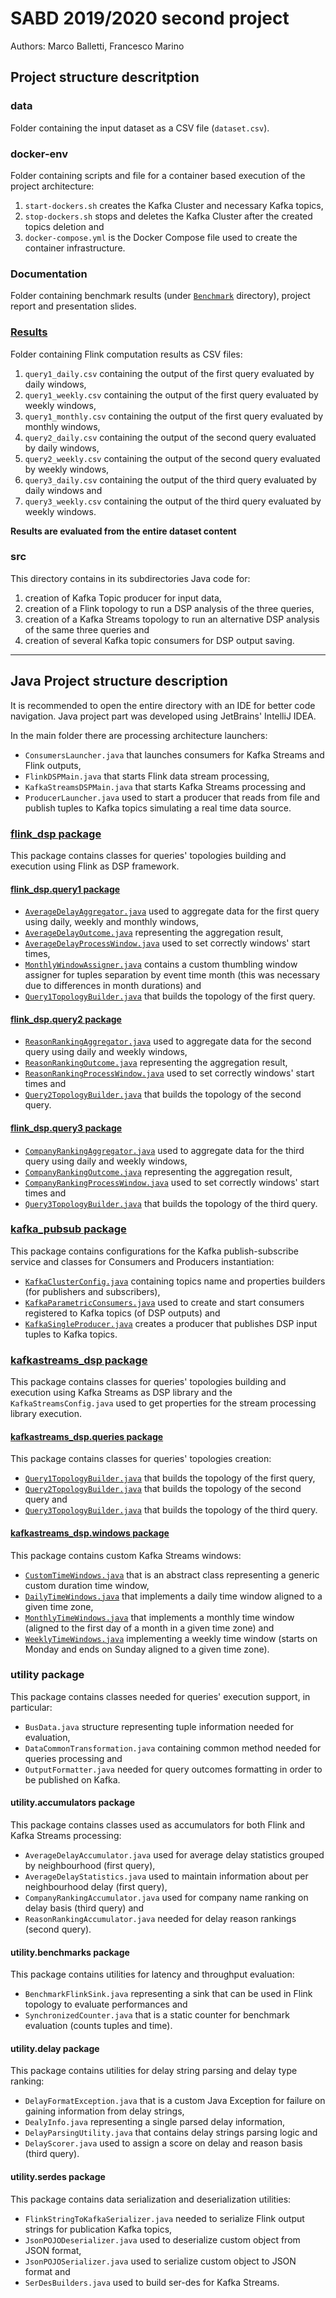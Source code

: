 # SABD 2019/2020 second project
Authors: Marco Balletti, Francesco Marino

<h2>Project structure descritption</h2>

### data

Folder containing the input dataset as a CSV file (`dataset.csv`).

### docker-env

Folder containing scripts and file for a container based execution of the project architecture:

1. `start-dockers.sh` creates the Kafka Cluster and necessary Kafka topics,
2. `stop-dockers.sh` stops and deletes the Kafka Cluster after the created topics deletion and
3. `docker-compose.yml` is the Docker Compose file used to create the container infrastructure.

### Documentation

Folder containing benchmark results (under [`Benchmark`](Documentation/Benchmark) directory), project report and presentation slides.

### [Results](Results)

Folder containing Flink computation results as CSV files:

1. `query1_daily.csv` containing the output of the first query evaluated by daily windows,
2. `query1_weekly.csv` containing the output of the first query evaluated by weekly windows,
3. `query1_monthly.csv` containing the output of the first query evaluated by monthly windows,
4. `query2_daily.csv` containing the output of the second query evaluated by daily windows,
5. `query2_weekly.csv` containing the output of the second query evaluated by weekly windows,
6. `query3_daily.csv` containing the output of the third query evaluated by daily windows and
7. `query3_weekly.csv` containing the output of the third query evaluated by weekly windows.

**Results are evaluated from the entire dataset content**

### src

This directory contains in its subdirectories Java code for:

1. creation of Kafka Topic producer for input data,
2. creation of a Flink topology to run a DSP analysis of the three queries,
3. creation of a Kafka Streams topology to run an alternative DSP analysis of the same three queries and
4. creation of several Kafka topic consumers for DSP output saving.

---

<h2>Java Project structure description</h2>

It is recommended to open the entire directory with an IDE for better code navigation. Java project part was developed using JetBrains' IntelliJ IDEA.

In the main folder there are processing architecture launchers:

* `ConsumersLauncher.java` that launches consumers for Kafka Streams and Flink outputs,
* `FlinkDSPMain.java` that starts Flink data stream processing,
* `KafkaStreamsDSPMain.java` that starts Kafka Streams processing and
* `ProducerLauncher.java` used to start a producer that reads from file and publish tuples to Kafka topics simulating a real time data source.

### [flink_dsp package](src/main/java/flink_dsp)

This package contains classes for queries' topologies building and execution using Flink as DSP framework.

#### [flink_dsp.query1 package](src/main/java/flink_dsp/query1)

* [`AverageDelayAggregator.java`](src/main/java/flink_dsp/query1/AverageDelayAggregator.java) used to aggregate data for the first query using daily, weekly and monthly windows,
* [`AverageDelayOutcome.java`](src/main/java/flink_dsp/query1/AverageDelayOutcome.java) representing the aggregation result,
* [`AverageDelayProcessWindow.java`](src/main/java/flink_dsp/query1/AverageDelayProcessWindow.java) used to set correctly windows' start times,
* [`MonthlyWindowAssigner.java`](src/main/java/flink_dsp/query1/MonthlyWindowAssigner.java) contains a custom thumbling window assigner for tuples separation by event time month (this was necessary due to differences in month durations) and
* [`Query1TopologyBuilder.java`](src/main/java/flink_dsp/query1/Query1TopologyBuilder.java) that builds the topology of the first query.

#### [flink_dsp.query2 package](src/main/java/flink_dsp/query2)

* [`ReasonRankingAggregator.java`](src/main/java/flink_dsp/query2/ReasonRankingAggregator.java) used to aggregate data for the second query using daily and weekly windows,
* [`ReasonRankingOutcome.java`](src/main/java/flink_dsp/query2/ReasonRankingOutcome.java) representing the aggregation result,
* [`ReasonRankingProcessWindow.java`](src/main/java/flink_dsp/query2/ReasonRankingProcessWindow.java) used to set correctly windows' start times and
* [`Query2TopologyBuilder.java`](src/main/java/flink_dsp/query2/Query2TopologyBuilder.java) that builds the topology of the second query.

#### [flink_dsp.query3 package](src/main/java/flink_dsp/query3)

* [`CompanyRankingAggregator.java`](src/main/java/flink_dsp/query3/CompanyRankingAggregator.java) used to aggregate data for the third query using daily and weekly windows,
* [`CompanyRankingOutcome.java`](src/main/java/flink_dsp/query3/CompanyRankingOutcome.java) representing the aggregation result,
* [`CompanyRankingProcessWindow.java`](src/main/java/flink_dsp/query3/CompanyRankingProcessWindow.java) used to set correctly windows' start times and
* [`Query3TopologyBuilder.java`](src/main/java/flink_dsp/query3/Query3TopologyBuilder.java) that builds the topology of the third query.

### [kafka_pubsub package](src/main/java/kafka_pubsub)

This package contains configurations for the Kafka publish-subscribe service and classes for Consumers and Producers instantiation:

* [`KafkaClusterConfig.java`](src/main/java/kafka_pubsub/KafkaClusterConfig.java) containing topics name and properties builders (for publishers and subscribers),
* [`KafkaParametricConsumers.java`](src/main/java/kafka_pubsub/KafkaParametricConsumers.java) used to create and start consumers registered to Kafka topics (of DSP outputs) and
* [`KafkaSingleProducer.java`](src/main/java/kafka_pubsub/KafkaSingleProducer.java) creates a producer that publishes DSP input tuples to Kafka topics.

### [kafkastreams_dsp package](src/main/java/kafkastreams_dsp)

This package contains classes for queries' topologies building and execution using Kafka Streams as DSP library and the `KafkaStreamsConfig.java` used to get properties for the stream processing library execution.

#### [kafkastreams_dsp.queries package](src/main/java/kafkastreams_dsp/queries)

This package contains classes for queries' topologies creation:

* [`Query1TopologyBuilder.java`](src/main/java/kafkastreams_dsp/queries/Query1TopologyBuilder.java) that builds the topology of the first query,
* [`Query2TopologyBuilder.java`](src/main/java/kafkastreams_dsp/queries/Query2TopologyBuilder.java) that builds the topology of the second query and
* [`Query3TopologyBuilder.java`](src/main/java/kafkastreams_dsp/queries/Query3TopologyBuilder.java) that builds the topology of the third query.

#### [kafkastreams_dsp.windows package](src/main/java/kafkastreams_dsp/windows)

This package contains custom Kafka Streams windows:

* [`CustomTimeWindows.java`](src/main/java/kafkastreams_dsp/windows/CustomTimeWindows.java) that is an abstract class representing a generic custom duration time window,
* [`DailyTimeWindows.java`](src/main/java/kafkastreams_dsp/windows/DailyTimeWindows.java) that implements a daily time window aligned to a given time zone,
* [`MonthlyTimeWindows.java`](src/main/java/kafkastreams_dsp/windows/MonthlyTimeWindows.java) that implements a monthly time window (aligned to the first day of a month in a given time zone) and
* [`WeeklyTimeWindows.java`](src/main/java/kafkastreams_dsp/windows/WeeklyTimeWindows.java) implementing a weekly time window (starts on Monday and ends on Sunday aligned to a given time zone).

### utility package

This package contains classes needed for queries' execution support, in particular:

* `BusData.java` structure representing tuple information needed for evaluation,
* `DataCommonTransformation.java` containing common method needed for queries processing and
* `OutputFormatter.java` needed for query outcomes formatting in order to be published on Kafka.

#### utility.accumulators package

This package contains classes used as accumulators for both Flink and Kafka Streams processing:

* `AverageDelayAccumulator.java` used for average delay statistics grouped by neighbourhood (first query),
* `AverageDelayStatistics.java` used to maintain information about per neighbourhood delay (first query),
* `CompanyRankingAccumulator.java` used for company name ranking on delay basis (third query) and
* `ReasonRankingAccumulator.java` needed for delay reason rankings (second query).

#### utility.benchmarks package

This package contains utilities for latency and throughput evaluation:

* `BenchmarkFlinkSink.java` representing a sink that can be used in Flink topology to evaluate performances and
* `SynchronizedCounter.java` that is a static counter for benchmark evaluation (counts tuples and time).

#### utility.delay package

This package contains utilities for delay string parsing and delay type ranking:

* `DelayFormatException.java` that is a custom Java Exception for failure on gaining information from delay strings,
* `DealyInfo.java` representing a single parsed delay information,
* `DelayParsingUtility.java` that contains delay strings parsing logic and
* `DelayScorer.java` used to assign a score on delay and reason basis (third query).

#### utility.serdes package

This package contains data serialization and deserialization utilities:

* `FlinkStringToKafkaSerializer.java` needed to serialize Flink output strings for publication Kafka topics,
* `JsonPOJODeserializer.java` used to deserialize custom object from JSON format,
* `JsonPOJOSerializer.java` used to serialize custom object to JSON format and
* `SerDesBuilders.java` used to build ser-des for Kafka Streams.
